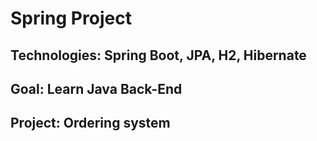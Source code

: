# Spring Project
## Technologies: Spring Boot, JPA, H2, Hibernate
## Goal: Learn Java Back-End
## Project: Ordering system
